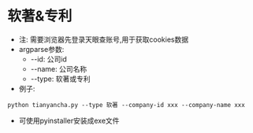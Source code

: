 # 软著&专利
- 注: 需要浏览器先登录天眼查账号,用于获取cookies数据
- argparse参数:
  - --id: 公司id
  - --name: 公司名称
  - --type: 软著或专利
- 例子:
```
python tianyancha.py --type 软著 --company-id xxx --company-name xxx
```
- 可使用pyinstaller安装成exe文件
